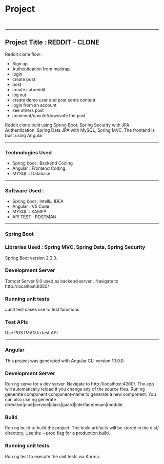 <h1>Project </h1>
<br>
<hr></hr>
<h2>Project Title : REDDIT - CLONE</h2>
<p>Reddit clone flow : 
<ul><li>Sign up</li>
<li>Authentication from mailtrap</li>
<li>login</li>
<li>create post</li>
<li>post</li>
<li>create subreddit</li>
<li>log out</li>
<li>create demo user and post some content</li>
<li>login from an account</li>
<li>see others post</li>
<li>comment/upvote/downvote the post</li></ul></p>
<p>Reddit clone built using Spring Boot, Spring Security with JPA Authentication, Spring Data JPA with MySQL, Spring MVC. The frontend is built using Angular</p>
<hr></hr>
<h3>Technologies Used</h3>
<ul><li>Spring boot : Backend Coding</li>
  <li>Angular : Frontend Coding</li>
<li>MYSQL : Database</li></ul>
<hr></hr>
<h3>Software Used : </h3>
<ul><li>Spring boot : IntelliJ IDEA</li>
  <li>Angular : VS Code</li>
<li>MYSQL : XAMPP</li>
<li>API TEST : POSTMAN</li></ul>
<hr></hr>
<h3>Spring Boot</h3>
<h3>Libraries Used : Spring MVC, Spring Data, Spring Security</h3>
<p>Spring Boot version 2.3.3.</p>
<h3>Development Server</h3>
Tomcat Server 9.0 used as backend server . Navigate to http://localhost:8080/
<h3>Running unit tests</h3>
Junit test cases use to test functions.
<h3>Test APIs</h3>
Use POSTMAN to test API
<hr></hr>
<h3>Angular</h3>
This project was generated with Angular CLI version 10.0.0.
<h3>Development Server</h3>
Run ng serve for a dev server. Navigate to http://localhost:4200/. The app will automatically reload if you change any of the source files.
<h3Code scaffolding</h3>
Run ng generate component component-name to generate a new component. You can also use ng generate directive|pipe|service|class|guard|interface|enum|module.
<h3>Build</h3>
Run ng build to build the project. The build artifacts will be stored in the dist/ directory. Use the --prod flag for a production build.
<h3>Running unit tests</h3>
Run ng test to execute the unit tests via Karma.

